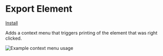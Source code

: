 # Export Element

[Install](https://github.com/iamogbz/oh-my-scripts/raw/gh-pages/export-element.user.js)

Adds a context menu that triggers printing of the element that was right clicked.

![Example context menu usage](https://github.com/user-attachments/assets/f64f2fff-8fad-4827-9225-bbb4f98e3b54)
